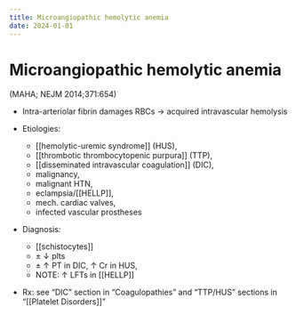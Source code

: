 ```yaml
---
title: Microangiopathic hemolytic anemia
date: 2024-01-01
---
```


# Microangiopathic hemolytic anemia

(MAHA; NEJM 2014;371:654)

- Intra-arteriolar fibrin damages RBCs → acquired intravascular hemolysis

- Etiologies:

  - [[hemolytic-uremic syndrome]] (HUS),
  - [[thrombotic thrombocytopenic purpura]] (TTP),
  - [[disseminated intravascular coagulation]] (DIC),
  - malignancy,
  - malignant HTN,
  - eclampsia/[[HELLP]],
  - mech. cardiac valves,
  - infected vascular prostheses

- Diagnosis:

  - [[schistocytes]]
  - ± ↓ plts
  - ± ↑ PT in DIC, ↑ Cr in HUS,
  - NOTE: ↑ LFTs in [[HELLP]]

- Rx: see “DIC” section in “Coagulopathies” and “TTP/HUS” sections in “[[Platelet Disorders]]”
